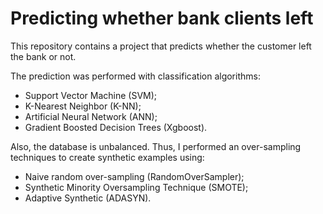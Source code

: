 # Predicting whether bank clients left

This repository contains a project that predicts whether the customer left the bank or not.

The prediction was performed with classification algorithms:
- Support Vector Machine (SVM);
- K-Nearest Neighbor (K-NN);
- Artificial Neural Network (ANN);
- Gradient Boosted Decision Trees (Xgboost).

Also, the database is unbalanced. Thus, I performed an over-sampling techniques to create synthetic examples using:
- Naive random over-sampling (RandomOverSampler);
- Synthetic Minority Oversampling Technique (SMOTE);
- Adaptive Synthetic (ADASYN).
